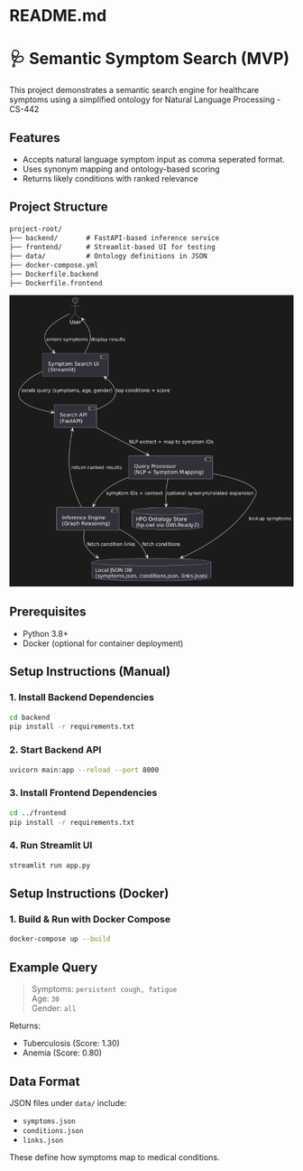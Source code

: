 # README.md
# 🩺 Semantic Symptom Search (MVP)

This project demonstrates a semantic search engine for healthcare symptoms using a simplified ontology for Natural Language Processing - CS-442

## Features
- Accepts natural language symptom input as comma seperated format.
- Uses synonym mapping and ontology-based scoring
- Returns likely conditions with ranked relevance

## Project Structure
```
project-root/
├── backend/       # FastAPI-based inference service
├── frontend/      # Streamlit-based UI for testing
├── data/          # Ontology definitions in JSON
├── docker-compose.yml
├── Dockerfile.backend
├── Dockerfile.frontend
```
![Architecture Diagram](/diagrams/nlp-semantic-aod.png)

## Prerequisites
- Python 3.8+
- Docker (optional for container deployment)

## Setup Instructions (Manual)

### 1. Install Backend Dependencies
```bash
cd backend
pip install -r requirements.txt
```

### 2. Start Backend API
```bash
uvicorn main:app --reload --port 8000
```

### 3. Install Frontend Dependencies
```bash
cd ../frontend
pip install -r requirements.txt
```

### 4. Run Streamlit UI
```bash
streamlit run app.py
```

## Setup Instructions (Docker)

### 1. Build & Run with Docker Compose
```bash
docker-compose up --build
```

## Example Query
> Symptoms: `persistent cough, fatigue`  
> Age: `30`  
> Gender: `all`

Returns:
- Tuberculosis (Score: 1.30)
- Anemia (Score: 0.80)

## Data Format
JSON files under `data/` include:
- `symptoms.json`
- `conditions.json`
- `links.json`

These define how symptoms map to medical conditions.
